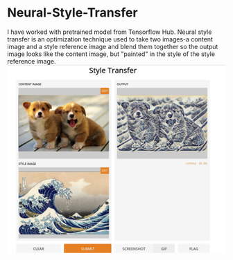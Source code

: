 # Neural-Style-Transfer

I have worked with pretrained model from Tensorflow Hub.
Neural style transfer is an optimization technique used to take two images-a content image and a style reference image and blend them together so the output image looks like the content image, but "painted" in the style of the style reference image.
![image](https://github.com/samarth70/Neural-Style-Transfer/blob/main/example.jpg)
